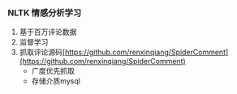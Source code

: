### NLTK 情感分析学习

1. 基于百万评论数据
2. 监督学习
3. 抓取评论源码[https://github.com/renxinqiang/SpiderComment](https://github.com/renxinqiang/SpiderComment)
    * 广度优先抓取
    * 存储介质mysql